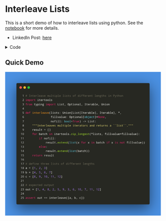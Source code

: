 # Interleave Lists

This is a short demo of how to interleave lists using python. See the [notebook][#notebook] for more details.

[#notebook]: python_demo_interleave_lists.ipynb

- LinkedIn Post: [here](https://www.linkedin.com/posts/sugatoray_nlp-python-search-activity-6894154623624511488-5WRf)

<details>
<summary>Code</summary>  
<p>

https://github.com/sugatoray/python-demos/blob/901ab32581c77e3b1486eff4c0ad38ae6025d389/demos/notebooks/interleave_lists/demo_method_1.py#L1-L28
  
</p>
</details>

## Quick Demo

[![demo][#demo-figure]][#notebook]

[#demo-figure]: assets/Python_InterleaveLists.png
